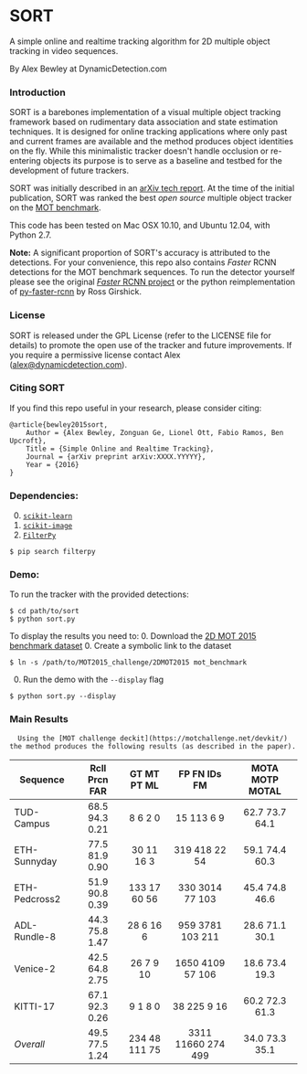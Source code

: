 SORT
=====

A simple online and realtime tracking algorithm for 2D multiple object tracking in video sequences.

By Alex Bewley at DynamicDetection.com

### Introduction

SORT is a barebones implementation of a visual multiple object tracking framework based on rudimentary data association and state estimation techniques. It is designed for online tracking applications where only past and current frames are available and the method produces object identities on the fly. While this minimalistic tracker doesn't handle occlusion or re-entering objects its purpose is to serve as a baseline and testbed for the development of future trackers.

SORT was initially described in an [arXiv tech report](http://arxiv.org/abs/XXXX.YYYYY). At the time of the initial publication, SORT was ranked the best *open source* multiple object tracker on the [MOT benchmark](https://motchallenge.net/results/2D_MOT_2015/).

This code has been tested on Mac OSX 10.10, and Ubuntu 12.04, with Python 2.7.

**Note:** A significant proportion of SORT's accuracy is attributed to the detections.
For your convenience, this repo also contains *Faster* RCNN detections for the MOT benchmark sequences. To run the detector yourself please see the original [*Faster* RCNN project](https://github.com/ShaoqingRen/faster_rcnn) or the python reimplementation of [py-faster-rcnn](https://github.com/rbgirshick/py-faster-rcnn) by Ross Girshick.

### License

SORT is released under the GPL License (refer to the LICENSE file for details) to promote the open use of the tracker and future improvements. If you require a permissive license contact Alex (alex@dynamicdetection.com).

### Citing SORT

If you find this repo useful in your research, please consider citing:

    @article{bewley2015sort,
        Author = {Alex Bewley, Zonguan Ge, Lionel Ott, Fabio Ramos, Ben Upcroft},
        Title = {Simple Online and Realtime Tracking},
        Journal = {arXiv preprint arXiv:XXXX.YYYYY},
        Year = {2016}
    }



### Dependencies:

0. [`scikit-learn`](http://scikit-learn.org/stable/)
0. [`scikit-image`](http://scikit-image.org/download)
0. [`FilterPy`](https://github.com/rlabbe/filterpy)
```
$ pip search filterpy
```


### Demo:

To run the tracker with the provided detections:

```
$ cd path/to/sort
$ python sort.py
```

To display the results you need to:
0. Download the [2D MOT 2015 benchmark dataset](https://motchallenge.net/data/2D_MOT_2015/#download)
0. Create a symbolic link to the dataset
  ```
  $ ln -s /path/to/MOT2015_challenge/2DMOT2015 mot_benchmark
  ```
0. Run the demo with the ```--display``` flag
  ```
  $ python sort.py --display
  ```


### Main Results

      Using the [MOT challenge deckit](https://motchallenge.net/devkit/) the method produces the following results (as described in the paper).

 Sequence       | Rcll  Prcn   FAR| GT  MT  PT  ML|   FP    FN  IDs   FM|  MOTA  MOTP MOTAL
--------------- |:---------------:|:-------------:|:-------------------:|:------------------:
 TUD-Campus     | 68.5  94.3  0.21|  8   6   2   0|   15   113    6    9|  62.7  73.7  64.1
 ETH-Sunnyday   | 77.5  81.9  0.90| 30  11  16   3|  319   418   22   54|  59.1  74.4  60.3
 ETH-Pedcross2  | 51.9  90.8  0.39|133  17  60  56|  330  3014   77  103|  45.4  74.8  46.6
 ADL-Rundle-8   | 44.3  75.8  1.47| 28   6  16   6|  959  3781  103  211|  28.6  71.1  30.1
 Venice-2       | 42.5  64.8  2.75| 26   7   9  10| 1650  4109   57  106|  18.6  73.4  19.3
 KITTI-17       | 67.1  92.3  0.26|  9   1   8   0|   38   225    9   16|  60.2  72.3  61.3
 *Overall*      | 49.5  77.5  1.24|234  48 111  75| 3311 11660  274  499|  34.0  73.3  35.1
